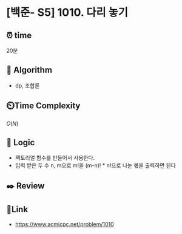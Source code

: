# [백준- S5] 1010. 다리 놓기
 
## ⏰  **time**
20분

## :pushpin: **Algorithm**
- dp, 조합론

## ⏲️**Time Complexity**
$O(N)$

## :round_pushpin: **Logic**
- 팩토리얼 함수를 만들어서 사용한다.
- 입력 받은 두 수 n, m으로 m!을 (m-n)! * n!으로 나눈 몫을 출력하면 된다

## :black_nib: **Review**

## 📡**Link**
- https://www.acmicpc.net/problem/1010